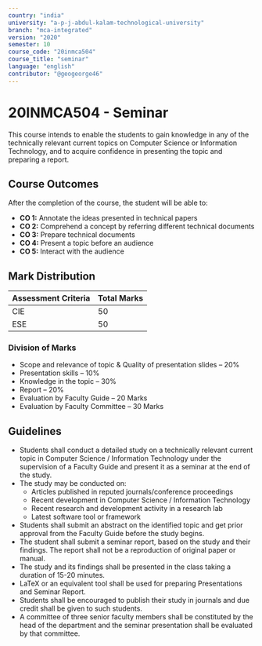 ```yaml
---
country: "india"
university: "a-p-j-abdul-kalam-technological-university"
branch: "mca-integrated"
version: "2020"
semester: 10
course_code: "20inmca504"
course_title: "seminar"
language: "english"
contributor: "@geogeorge46"
---
```


# 20INMCA504 - Seminar

This course intends to enable the students to gain knowledge in any of the technically relevant current topics on Computer Science or Information Technology, and to acquire confidence in presenting the topic and preparing a report.

## Course Outcomes
After the completion of the course, the student will be able to:

- **CO 1:** Annotate the ideas presented in technical papers  
- **CO 2:** Comprehend a concept by referring different technical documents  
- **CO 3:** Prepare technical documents  
- **CO 4:** Present a topic before an audience  
- **CO 5:** Interact with the audience  

## Mark Distribution

| Assessment Criteria        | Total Marks |
|----------------------------|------------|
| CIE                        | 50         |
| ESE                        | 50         |

### Division of Marks
- Scope and relevance of topic & Quality of presentation slides – 20%  
- Presentation skills – 10%  
- Knowledge in the topic – 30%  
- Report – 20%  
- Evaluation by Faculty Guide – 20 Marks  
- Evaluation by Faculty Committee – 30 Marks  

## Guidelines
- Students shall conduct a detailed study on a technically relevant current topic in Computer Science / Information Technology under the supervision of a Faculty Guide and present it as a seminar at the end of the study.  
- The study may be conducted on:  
  - Articles published in reputed journals/conference proceedings  
  - Recent development in Computer Science / Information Technology  
  - Recent research and development activity in a research lab  
  - Latest software tool or framework  
- Students shall submit an abstract on the identified topic and get prior approval from the Faculty Guide before the study begins.  
- The student shall submit a seminar report, based on the study and their findings. The report shall not be a reproduction of original paper or manual.  
- The study and its findings shall be presented in the class taking a duration of 15-20 minutes.  
- LaTeX or an equivalent tool shall be used for preparing Presentations and Seminar Report.  
- Students shall be encouraged to publish their study in journals and due credit shall be given to such students.  
- A committee of three senior faculty members shall be constituted by the head of the department and the seminar presentation shall be evaluated by that committee.
